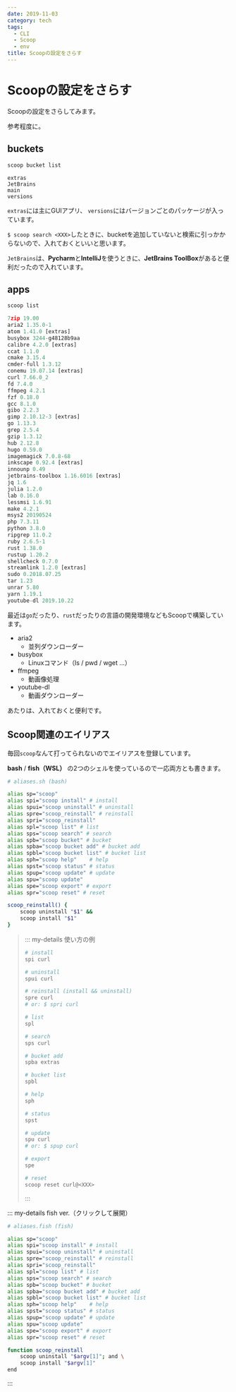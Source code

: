 ```yaml
---
date: 2019-11-03
category: tech
tags:
  - CLI
  - Scoop
  - env
title: Scoopの設定をさらす
---
```


# Scoopの設定をさらす

Scoopの設定をさらしてみます。

参考程度に。

## buckets

```sh
scoop bucket list
```

```
extras
JetBrains
main
versions
```

`extras`には主にGUIアプリ、
`versions`にはバージョンごとのパッケージが入っています。

`$ scoop search <XXX>`したときに、bucketを追加していないと検索に引っかからないので、入れておくといいと思います。

`JetBrains`は、**Pycharm**と**IntelliJ**を使うときに、**JetBrains ToolBox**があると便利だったので入れています。

## apps

```sh
scoop list
```

```python
7zip 19.00
aria2 1.35.0-1
atom 1.41.0 [extras]
busybox 3244-g48128b9aa
calibre 4.2.0 [extras]
ccat 1.1.0
cmake 3.15.4
cmder-full 1.3.12
conemu 19.07.14 [extras]
curl 7.66.0_2
fd 7.4.0
ffmpeg 4.2.1
fzf 0.18.0
gcc 8.1.0
gibo 2.2.3
gimp 2.10.12-3 [extras]
go 1.13.3
grep 2.5.4
gzip 1.3.12
hub 2.12.8
hugo 0.59.0
imagemagick 7.0.8-68
inkscape 0.92.4 [extras]
innounp 0.49
jetbrains-toolbox 1.16.6016 [extras]
jq 1.6
julia 1.2.0
lab 0.16.0
lessmsi 1.6.91
make 4.2.1
msys2 20190524
php 7.3.11
python 3.8.0
ripgrep 11.0.2
ruby 2.6.5-1
rust 1.38.0
rustup 1.20.2
shellcheck 0.7.0
streamlink 1.2.0 [extras]
sudo 0.2018.07.25
tar 1.23
unrar 5.80
yarn 1.19.1
youtube-dl 2019.10.22
```

最近は`go`だったり、`rust`だったりの言語の開発環境などもScoopで構築しています。

+ aria2
  + 並列ダウンローダー
+ busybox
  + Linuxコマンド（ls / pwd / wget ...）
+ ffmpeg
  + 動画像処理
+ youtube-dl
  + 動画ダウンローダー

あたりは、入れておくと便利です。

## Scoop関連のエイリアス

毎回`scoop`なんて打ってられないのでエイリアスを登録しています。

**bash** / **fish（WSL）** の2つのシェルを使っているので一応両方とも書きます。

```sh
# aliases.sh (bash)

alias sp="scoop"
alias spi="scoop install" # install
alias spui="scoop uninstall" # uninstall
alias spre="scoop_reinstall" # reinstall
alias spri="scoop_reinstall"
alias spl="scoop list" # list
alias sps="scoop search" # search
alias spb="scoop bucket" # bucket
alias spba="scoop bucket add" # bucket add
alias spbl="scoop bucket list" # bucket list
alias sph="scoop help"    # help
alias spst="scoop status" # status
alias spup="scoop update" # update
alias spu="scoop update"
alias spe="scoop export" # export
alias spr="scoop reset" # reset

scoop_reinstall() {
    scoop uninstall "$1" &&
    scoop install "$1"
}
```

> ::: my-details 使い方の例
>
> ```sh
> # install
> spi curl
>
> # uninstall
> spui curl
>
> # reinstall (install && uninstall)
> spre curl
> # or: $ spri curl
>
> # list
> spl
>
> # search
> sps curl
>
> # bucket add
> spba extras
>
> # bucket list
> spbl
>
> # help
> sph
>
> # status
> spst
>
> # update
> spu curl
> # or: $ spup curl
>
> # export
> spe
>
> # reset
> scoop reset curl@<XXX>
> ```
>
> :::

::: my-details fish ver.（クリックして展開）

```sh
# aliases.fish (fish)

alias sp="scoop"
alias spi="scoop install" # install
alias spui="scoop uninstall" # uninstall
alias spre="scoop_reinstall" # reinstall
alias spri="scoop_reinstall"
alias spl="scoop list" # list
alias sps="scoop search" # search
alias spb="scoop bucket" # bucket
alias spba="scoop bucket add" # bucket add
alias spbl="scoop bucket list" # bucket list
alias sph="scoop help"    # help
alias spst="scoop status" # status
alias spup="scoop update" # update
alias spu="scoop update"
alias spe="scoop export" # export
alias spr="scoop reset" # reset

function scoop_reinstall
    scoop uninstall "$argv[1]"; and \
    scoop install "$argv[1]"
end
```

:::
